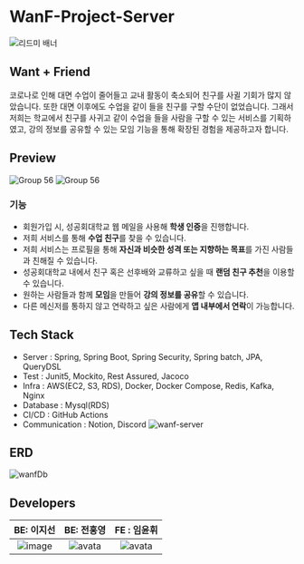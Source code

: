 # WanF-Project-Server

![리드미 배너](https://github.com/WanF-Project/WanF-Project-Server/assets/77445491/c0eb275e-7e27-4cf1-9934-6d58644b09d7)

## Want + Friend

코로나로 인해 대면 수업이 줄어들고 교내 활동이 축소되어 친구를 사귈 기회가 많지 않았습니다. 또한 대면 이후에도 수업을 같이 들을 친구를 구할 수단이 없었습니다. 그래서 저희는 학교에서 친구를 사귀고 같이 수업을
들을 사람을 구할 수 있는 서비스를 기획하였고, 강의 정보를 공유할 수 있는 모임 기능을 통해 확장된 경험을 제공하고자 합니다.

## Preview

![Group 56](https://github.com/WanF-Project/WanF-Project-Server/assets/63100425/635d8057-6a23-4293-abbe-f860bb60d095)
![Group 56](https://github.com/WanF-Project/WanF-Project-Server/assets/63100425/cdacfb3e-297f-46e0-9743-80b0142f1d01)

### 기능

- 회원가입 시, 성공회대학교 웹 메일을 사용해 **학생 인증**을 진행합니다.
- 저희 서비스를 통해 **수업 친구**를 찾을 수 있습니다.
- 저희 서비스는 프로필을 통해 **자신과 비슷한 성격 또는 지향하는 목표**를 가진 사람들과 친해질 수 있습니다.
- 성공회대학교 내에서 친구 혹은 선후배와 교류하고 싶을 때 **랜덤 친구 추천**을 이용할 수 있습니다.
- 원하는 사람들과 함께 **모임**을 만들어 **강의 정보를 공유**할 수 있습니다.
- 다른 메신저를 통하지 않고 연락하고 싶은 사람에게 **앱 내부에서 연락**이 가능합니다.

## Tech Stack

- Server : Spring, Spring Boot, Spring Security, Spring batch, JPA, QueryDSL
- Test : Junit5, Mockito, Rest Assured, Jacoco
- Infra : AWS(EC2, S3, RDS), Docker, Docker Compose, Redis, Kafka, Nginx
- Database : Mysql(RDS)
- CI/CD : GitHub Actions
- Communication : Notion, Discord
  ![wanf-server](https://github.com/WanF-Project/WanF-Project-Server/assets/77445491/3d307a66-b7a6-4113-8216-4ef689bb203f)

## ERD
![wanfDb](https://github.com/WanF-Project/WanF-Project-Server/assets/77445491/006109fd-bbb1-409d-be4a-3c8d0571f942)



## Developers

|                           BE:       이지선                   |                       BE: 전홍영                        |                       FE : 임윤휘                        |
| :------------------------------------------------------------: | :------------------------------------------------------------: | :------------------------------------------------------------: |
| ![image](https://github.com/WanF-Project/WanF-Project-Server/assets/77445491/bf638e12-554f-48bf-ba07-bba700f3283b) |![avata](https://avatars.githubusercontent.com/u/77445491?v=4) | ![avata](https://avatars.githubusercontent.com/u/65601189?v=4) |
